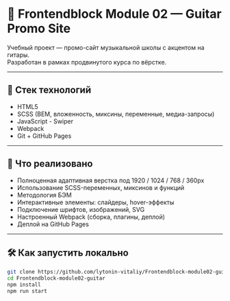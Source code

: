 # 🎸 Frontendblock Module 02 — Guitar Promo Site

Учебный проект — промо-сайт музыкальной школы с акцентом на гитары.  
Разработан в рамках продвинутого курса по вёрстке.

---

## 🚀 Стек технологий

- HTML5
- SCSS (BEM, вложенность, миксины, переменные, медиа-запросы)
- JavaScript - Swiper
- Webpack
- Git + GitHub Pages

---

## 🧠 Что реализовано

- Полноценная адаптивная верстка под 1920 / 1024 / 768 / 360px
- Использование SCSS-переменных, миксинов и функций
- Методология БЭМ
- Интерактивные элементы: слайдеры, hover-эффекты
- Подключение шрифтов, изображений, SVG
- Настроенный Webpack (сборка, плагины, деплой)
- Деплой на GitHub Pages

---

## 🛠 Как запустить локально

```bash
git clone https://github.com/lytonin-vitaliy/Frontendblock-module02-guitar.git
cd Frontendblock-module02-guitar
npm install
npm run start
